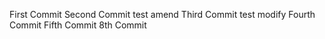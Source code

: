 First Commit
Second Commit test amend
Third Commit  test modify
Fourth Commit
Fifth Commit
8th Commit
